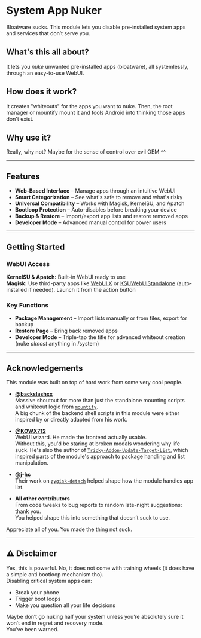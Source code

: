 # System App Nuker

Bloatware sucks. This module lets you disable pre-installed system apps and services that don’t serve you.

## What's this all about?

It lets you *nuke* unwanted pre-installed apps (bloatware), all systemlessly, through an easy-to-use WebUI.

## How does it work?

It creates "whiteouts" for the apps you want to nuke. Then, the root manager or mountify mount it and fools Android into thinking those apps don't exist.
## Why use it?

Really, why not? Maybe for the sense of control over evil OEM ^^

---

## Features
- **Web-Based Interface** – Manage apps through an intuitive WebUI
- **Smart Categorization** – See what's safe to remove and what's risky
- **Universal Compatibility** – Works with Magisk, KernelSU, and Apatch
- **Bootloop Protection** – Auto-disables before breaking your device
- **Backup & Restore** – Import/export app lists and restore removed apps
- **Developer Mode** – Advanced manual control for power users

---

## Getting Started

### WebUI Access
**KernelSU & Apatch:** Built-in WebUI ready to use  
**Magisk:** Use third-party apps like [WebUI X](https://github.com/MMRLApp/WebUI-X-Portable) or [KSUWebUIStandalone](https://github.com/5ec1cff/KsuWebUIStandalone) (auto-installed if needed). Launch it from the action button

### Key Functions
- **Package Management** – Import lists manually or from files, export for backup
- **Restore Page** – Bring back removed apps
- **Developer Mode** – Triple-tap the title for advanced whiteout creation (nuke *almost* anything in /system)

---

## Acknowledgements

This module was built on top of hard work from some very cool people.

- **[@backslashxx](https://github.com/backslashxx)**  
Massive shoutout for more than just the standalone mounting scripts and whiteout logic from [`mountify`](https://github.com/backslashxx/mountify).  
A big chunk of the backend shell scripts in this module were either inspired by or directly adapted from his work.

- **[@KOWX712](https://github.com/KOWX712)**  
WebUI wizard. He made the frontend actually usable.  
Without this, you'd be staring at broken modals wondering why life suck. He's also the author of [`Tricky-Addon-Update-Target-List`](https://github.com/KOWX712/Tricky-Addon-Update-Target-List), which inspired parts of the module's approach to package handling and list manipulation.

- **[@j-hc](https://github.com/j-hc)**  
Their work on [`zygisk-detach`](https://github.com/j-hc/zygisk-detach) helped shape how the module handles app list.

- **All other contributors**  
From code tweaks to bug reports to random late-night suggestions: thank you.  
You helped shape this into something that doesn’t suck to use.

Appreciate all of you. You made the thing not suck.

---

## ⚠️ Disclaimer

Yes, this is powerful. No, it does not come with training wheels (it does have a simple anti bootloop mechanism tho).   
Disabling critical system apps can:
- Break your phone
- Trigger boot loops
- Make you question all your life decisions 

Maybe don’t go nuking half your system unless you’re absolutely sure it won’t end in regret and recovery mode.  
You’ve been warned.
